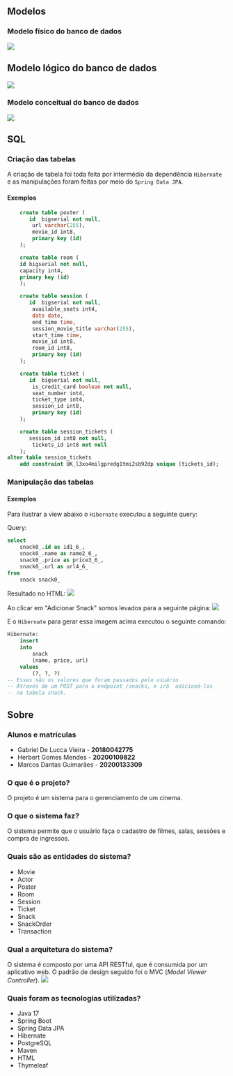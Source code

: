 ## Modelos

### Modelo físico do banco de dados

<img src="https://i.imgur.com/6atFeZI.png">

## Modelo lógico do banco de dados

<img src="https://i.imgur.com/yvxXGnZ.png">

### Modelo conceitual do banco de dados

<img src="https://i.imgur.com/Um4BPXy.png">


## SQL

### Criação das tabelas
A criação de tabela foi toda feita por intermédio da dependência `Hibernate` e as manipulações foram feitas por meio do `Spring Data JPA`.
#### Exemplos
```sql
    create table poster (
       id  bigserial not null,
        url varchar(255),
        movie_id int8,
        primary key (id)
    );
```

```sql
    create table room (
    id bigserial not null,
    capacity int4,
    primary key (id)
    );
```

```sql
    create table session (
       id  bigserial not null,
        available_seats int4,
        date date,
        end_time time,
        session_movie_title varchar(255),
        start_time time,
        movie_id int8,
        room_id int8,
        primary key (id)
    );
```

```sql
    create table ticket (
       id  bigserial not null,
        is_credit_card boolean not null,
        seat_number int4,
        ticket_type int4,
        session_id int8,
        primary key (id)
    );
```

```sql
    create table session_tickets (
       session_id int8 not null,
        tickets_id int8 not null
    );
alter table session_tickets
    add constraint UK_l3xo4milgpredg1tmi2sb92dp unique (tickets_id);
```

### Manipulação das tabelas

#### Exemplos
Para ilustrar a view abaixo o ``Hibernate`` executou a seguinte query:

Query:
```sql
select
    snack0_.id as id1_6_,
    snack0_.name as name2_6_,
    snack0_.price as price3_6_,
    snack0_.url as url4_6_
from
    snack snack0_
```
Resultado no HTML:
<img src="https://i.imgur.com/Q7gTzwH.png">

Ao clicar em "Adicionar Snack" somos levados para a seguinte página:
<img src="https://i.imgur.com/x8j4L13.png">

E o ``Hibernate`` para gerar essa imagem acima executou o seguinte comando:
```sql
Hibernate: 
    insert 
    into
        snack
        (name, price, url) 
    values
        (?, ?, ?)
-- Esses são os valores que foram passados pelo usuário
-- Através de um POST para o endpoint /snacks, e irá  adicioná-los
-- na tabela snack.
```

## Sobre

### Alunos e matrículas
- Gabriel De Lucca Vieira - **20180042775**
- Herbert Gomes Mendes - **20200109822**
- Marcos Dantas Guimarães - **20200133309**


### O que é o projeto?

O projeto é um sistema para o gerenciamento de um cinema.

### O que o sistema faz?

O sistema permite que o usuário faça o cadastro de filmes, salas, sessões e compra de ingressos.

### Quais são as entidades do sistema?

- Movie
- Actor
- Poster
- Room
- Session
- Ticket
- Snack
- SnackOrder
- Transaction

### Qual a arquitetura do sistema?

O sistema é composto por uma API RESTful, que é consumida por um aplicativo web. O padrão de design seguido foi o MVC (*Model Viewer Controller*).
<img src="https://i.imgur.com/YwfHFG6.png">

### Quais foram as tecnologias utilizadas?

- Java 17
- Spring Boot
- Spring Data JPA
- Hibernate
- PostgreSQL
- Maven
- HTML
- Thymeleaf


